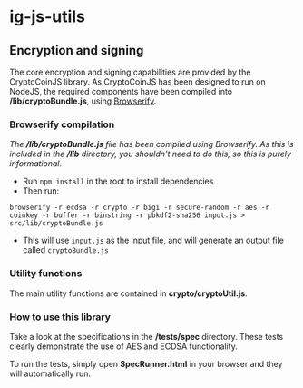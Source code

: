 # ig-js-utils

## Encryption and signing

The core encryption and signing capabilities are provided by the CryptoCoinJS library. As CryptoCoinJS has been designed 
 to run on NodeJS, the required components have been compiled into __/lib/cryptoBundle.js__, using [Browserify](http://browserify.org/).
 
 
### Browserify compilation 
 
 *The __/lib/cryptoBundle.js__ file has been compiled using Browserify. As this is included in the __/lib__ directory, 
 you shouldn't need to do this, so this is purely informational*.
  
  - Run ```npm install``` in the root to install dependencies
  - Then run:
  
   ```
   browserify -r ecdsa -r crypto -r bigi -r secure-random -r aes -r coinkey -r buffer -r binstring -r pbkdf2-sha256 input.js > src/lib/cryptoBundle.js
   ```
  - This will use ```input.js``` as the input file, and will generate an output file called ```cryptoBundle.js```
   
### Utility functions
 
 The main utility functions are contained in __crypto/cryptoUtil.js__.
  
### How to use this library

Take a look at the specifications in the __/tests/spec__ directory. These tests clearly demonstrate the use of AES and ECDSA
functionality. 

To run the tests, simply open __SpecRunner.html__ in your browser and they will automatically run. 